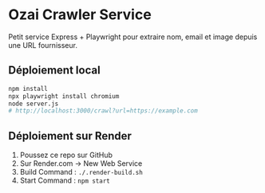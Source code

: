 # Ozai Crawler Service

Petit service Express + Playwright pour extraire nom, email et image depuis une URL fournisseur.

## Déploiement local

```bash
npm install
npx playwright install chromium
node server.js
# http://localhost:3000/crawl?url=https://example.com
```

## Déploiement sur Render

1. Poussez ce repo sur GitHub
2. Sur Render.com → New Web Service
3. Build Command : `./.render-build.sh`
4. Start Command : `npm start`